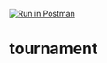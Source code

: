 [![Run in Postman](https://run.pstmn.io/button.svg)](https://app.getpostman.com/run-collection/3e0b19d0f8b4a7d9a745)

# tournament
